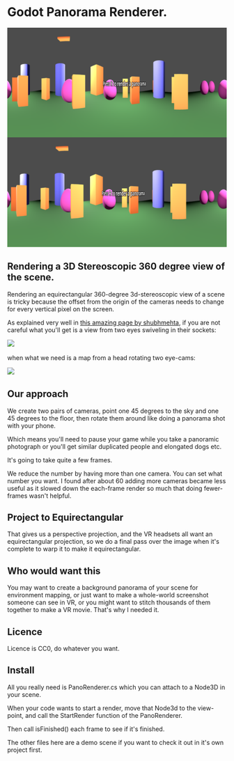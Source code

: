 # Godot Panorama Renderer.

![](https://github.com/revpriest/godotPanoRenderer/blob/main/OutputPanorama.png?raw=true)

## Rendering a 3D Stereoscopic 360 degree view of the scene.

Rendering an equirectangular 360-degree 3d-stereoscopic 
view of a scene is tricky because the offset from the 
origin of the cameras needs to change for every vertical
pixel on the screen.

As explained very well in [this amazing page by shubhmehta](https://shubhmehta.artstation.com/pages/vr-360-rendering), if you are not careful what you'll get is a view from two eyes swiveling in their sockets:

![](https://cdnb.artstation.com/p/content_assets/assets/000/069/223/original/e28a3ab20e2b67a0a316aae3a10719a8.gif?1522536171) 
 
when what we need is a map from a head rotating two eye-cams:
 
![](https://cdna.artstation.com/p/content_assets/assets/000/069/224/original/51f4c6ad58f5bf255af6e541a4bc97ba.gif?1522536191)

## Our approach

We create two pairs of cameras, point one 45 degrees to the sky and one 45 degrees to the floor, then rotate them around like doing a panorama shot with your phone.

Which means you'll need to pause your game while you take a panoramic photograph or you'll get similar duplicated people and elongated dogs etc.

It's going to take quite a few frames.

We reduce the number by having more than one camera. You can set what number you want. I found after about 60 adding more cameras became less useful as it slowed down the each-frame render so much that doing fewer-frames wasn't helpful.

## Project to Equirectangular

That gives us a perspective projection, and the VR headsets all want an equirectangular projection, so we do a final pass over the image when it's complete to warp it to make it equirectangular.

## Who would want this

You may want to create a background panorama of your scene for environment mapping, or just want to make a whole-world screenshot someone can see in VR, or you might want to stitch thousands of them together to make a VR movie. That's why I needed it.

## Licence

Licence is CC0, do whatever you want.

## Install

All you really need is PanoRenderer.cs which you can attach to a Node3D in your scene.

When your code wants to start a render, move that Node3d to the view-point, and call the StartRender function of the PanoRenderer.

Then call isFinished() each frame to see if it's finished.

The other files here are a demo scene if you want to check it out in it's own project first.

